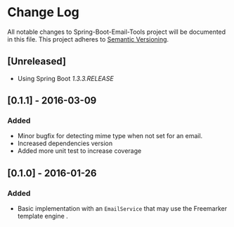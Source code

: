# Change Log
All notable changes to Spring-Boot-Email-Tools project will be documented in this file.
This project adheres to [Semantic Versioning](http://semver.org/).

## [Unreleased]
- Using Spring Boot _1.3.3.RELEASE_

## [0.1.1] - 2016-03-09
### Added
- Minor bugfix for detecting mime type when not set for an email.
- Increased dependencies version
- Added more unit test to increase coverage

## [0.1.0] - 2016-01-26
### Added
- Basic implementation with an `EmailService` that may use the Freemarker template engine .
